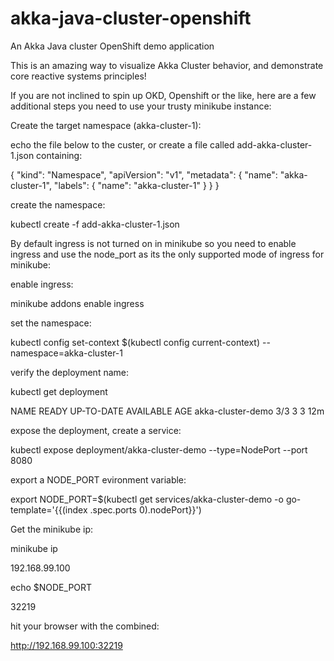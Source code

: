 # akka-java-cluster-openshift
An Akka Java cluster OpenShift demo application 


This is an amazing way to visualize Akka Cluster behavior, and demonstrate core reactive systems principles! 

If you are not inclined to spin up OKD, Openshift or the like, here are a few additional steps you need to use your trusty minikube instance: 

Create the target namespace (akka-cluster-1): 

echo the file below to the custer, or create a file called  add-akka-cluster-1.json containing:

{
  "kind": "Namespace",
  "apiVersion": "v1",
  "metadata": {
    "name": "akka-cluster-1",
    "labels": {
      "name": "akka-cluster-1"
    }
  }
}

create the namespace: 

kubectl create -f add-akka-cluster-1.json

By default ingress is not turned on in minikube so you need to enable ingress and use the node_port as its the only supported mode of ingress for minikube:

enable ingress:

minikube addons enable ingress

set the namespace:

kubectl config set-context $(kubectl config current-context) --namespace=akka-cluster-1

verify the deployment name:

kubectl get deployment

NAME                READY   UP-TO-DATE   AVAILABLE   AGE
akka-cluster-demo   3/3     3            3           12m

expose the deployment, create a service: 

kubectl expose deployment/akka-cluster-demo --type=NodePort --port 8080

export a NODE_PORT evironment variable: 

export NODE_PORT=$(kubectl get services/akka-cluster-demo -o go-template='{{(index .spec.ports 0).nodePort}}')

Get the minikube ip:

minikube ip

192.168.99.100

echo $NODE_PORT

32219

hit your browser with the combined:

http://192.168.99.100:32219
